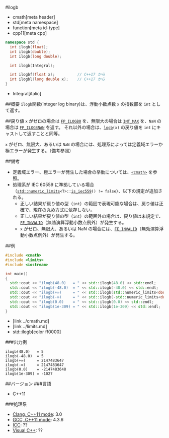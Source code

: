 #ilogb
* cmath[meta header]
* std[meta namespace]
* function[meta id-type]
* cpp11[meta cpp]

```cpp
namespace std {
  int ilogb(float);
  int ilogb(double);
  int ilogb(long double);

  int ilogb(Integral);

  int ilogbf(float x);          // C++17 から
  int ilogbl(long double x);    // C++17 から
}
```
* Integral[italic]

##概要
`ilogb`関数(integer log binary)は、浮動小数点数 `x` の指数部を `int` として返す。


##戻り値
`x` がゼロの場合は [`FP_ILOGB0`](fp_ilogb0.md) を、無限大の場合は [`INT_MAX`](/reference/climits/int_max.md) を、`NaN` の場合は [`FP_ILOGBNAN`](fp_ilogbnan.md) を返す。
それ以外の場合は、[`logb`](logb.md)`(x)` の戻り値を `int` にキャストして返すことと同等。

`x` がゼロ、無限大、あるいは `NaN` の場合には、処理系によっては定義域エラーか極エラーが発生する。（備考参照）

##備考
- 定義域エラー、極エラーが発生した場合の挙動については、[`<cmath>`](../cmath.md) を参照。
- 処理系が IEC 60559 に準拠している場合（[`std::numeric_limits`](../limits/numeric_limits.md)`<T>::`[`is_iec559`](../limits/numeric_limits/is_iec559.md)`() != false`）、以下の規定が追加される。
	- 正しい結果が戻り値の型（`int`）の範囲で表現可能な場合は、戻り値は正確で、現在の丸め方式に依存しない。
	- 正しい結果が戻り値の型（`int`）の範囲外の場合は、戻り値は未規定で、[`FE_INVALID`](../cfenv/fe_invalid.md)（無効演算浮動小数点例外）が発生する。
	- `x` がゼロ、無限大、あるいは NaN の場合には、[`FE_INVALID`](../cfenv/fe_invalid.md)（無効演算浮動小数点例外）が発生する。


##例
```cpp
#include <cmath>
#include <limits>
#include <iostream>

int main()
{
  std::cout << "ilogb(48.0)   = " << std::ilogb(48.0) << std::endl;
  std::cout << "ilogb(-48.0)  = " << std::ilogb(-48.0) << std::endl;
  std::cout << "ilogb(+∞)     = " << std::ilogb(std::numeric_limits<double>::infinity()) << std::endl;
  std::cout << "ilogb(-∞)     = " << std::ilogb(-std::numeric_limits<double>::infinity()) << std::endl;
  std::cout << "ilogb(0.0)    = " << std::ilogb(0.0) << std::endl;
  std::cout << "ilogb(1e-309) = " << std::ilogb(1e-309) << std::endl;
}
```
* <cmath>[link ../cmath.md]
* <limits>[link ../limits.md]
* std::ilogb[color ff0000]

###出力例
```
ilogb(48.0)   = 5
ilogb(-48.0)  = 5
ilogb(+∞)     = 2147483647
ilogb(-∞)     = 2147483647
ilogb(0.0)    = -2147483648
ilogb(1e-309) = -1027
```

##バージョン
###言語
- C++11

###処理系
- [Clang, C++11 mode](/implementation.md#clang): 3.0
- [GCC, C++11 mode](/implementation.md#gcc): 4.3.6
- [ICC](/implementation.md#icc): ??
- [Visual C++](/implementation.md#visual_cpp): ??
